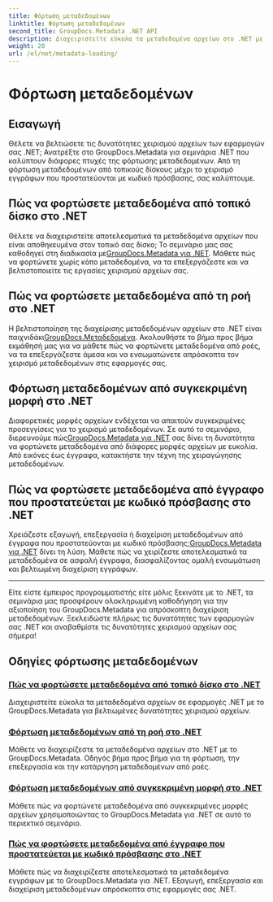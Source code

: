 ```yaml
---
title: Φόρτωση μεταδεδομένων
linktitle: Φόρτωση μεταδεδομένων
second_title: GroupDocs.Metadata .NET API
description: Διαχειριστείτε εύκολα τα μεταδεδομένα αρχείων στο .NET με το GroupDocs.Metadata. Μάθετε τεχνικές φόρτωσης, επεξεργασίας και πολλά άλλα για βελτιωμένες δυνατότητες χειρισμού αρχείων.
weight: 20
url: /el/net/metadata-loading/
---
```


# Φόρτωση μεταδεδομένων

## Εισαγωγή

Θέλετε να βελτιώσετε τις δυνατότητες χειρισμού αρχείων των εφαρμογών σας .NET; Ανατρέξτε στο GroupDocs.Metadata για σεμινάρια .NET που καλύπτουν διάφορες πτυχές της φόρτωσης μεταδεδομένων. Από τη φόρτωση μεταδεδομένων από τοπικούς δίσκους μέχρι το χειρισμό εγγράφων που προστατεύονται με κωδικό πρόσβασης, σας καλύπτουμε.

## Πώς να φορτώσετε μεταδεδομένα από τοπικό δίσκο στο .NET

 Θέλετε να διαχειριστείτε αποτελεσματικά τα μεταδεδομένα αρχείων που είναι αποθηκευμένα στον τοπικό σας δίσκο; Το σεμινάριο μας σας καθοδηγεί στη διαδικασία με[GroupDocs.Metadata για .NET](./load-metadata-local-disk/). Μάθετε πώς να φορτώνετε χωρίς κόπο μεταδεδομένα, να τα επεξεργάζεστε και να βελτιστοποιείτε τις εργασίες χειρισμού αρχείων σας.

## Πώς να φορτώσετε μεταδεδομένα από τη ροή στο .NET

 Η βελτιστοποίηση της διαχείρισης μεταδεδομένων αρχείων στο .NET είναι παιχνιδάκι[GroupDocs.Μεταδεδομένα](./load-metadata-stream/). Ακολουθήστε το βήμα προς βήμα εκμάθησή μας για να μάθετε πώς να φορτώνετε μεταδεδομένα από ροές, να τα επεξεργάζεστε άμεσα και να ενσωματώνετε απρόσκοπτα τον χειρισμό μεταδεδομένων στις εφαρμογές σας.

## Φόρτωση μεταδεδομένων από συγκεκριμένη μορφή στο .NET

 Διαφορετικές μορφές αρχείων ενδέχεται να απαιτούν συγκεκριμένες προσεγγίσεις για το χειρισμό μεταδεδομένων. Σε αυτό το σεμινάριο, διερευνούμε πώς[GroupDocs.Metadata για .NET](./load-metadata-specific-format/) σας δίνει τη δυνατότητα να φορτώνετε μεταδεδομένα από διάφορες μορφές αρχείων με ευκολία. Από εικόνες έως έγγραφα, κατακτήστε την τέχνη της χειραγώγησης μεταδεδομένων.

## Πώς να φορτώσετε μεταδεδομένα από έγγραφο που προστατεύεται με κωδικό πρόσβασης στο .NET

Χρειάζεστε εξαγωγή, επεξεργασία ή διαχείριση μεταδεδομένων από έγγραφα που προστατεύονται με κωδικό πρόσβασης;[GroupDocs.Metadata για .NET](./load-metadata-password-protected/) δίνει τη λύση. Μάθετε πώς να χειρίζεστε αποτελεσματικά τα μεταδεδομένα σε ασφαλή έγγραφα, διασφαλίζοντας ομαλή ενσωμάτωση και βελτιωμένη διαχείριση εγγράφων.

----
Είτε είστε έμπειρος προγραμματιστής είτε μόλις ξεκινάτε με το .NET, τα σεμινάρια μας προσφέρουν ολοκληρωμένη καθοδήγηση για την αξιοποίηση του GroupDocs.Metadata για απρόσκοπτη διαχείριση μεταδεδομένων. Ξεκλειδώστε πλήρως τις δυνατότητες των εφαρμογών σας .NET και αναβαθμίστε τις δυνατότητες χειρισμού αρχείων σας σήμερα!

## Οδηγίες φόρτωσης μεταδεδομένων
### [Πώς να φορτώσετε μεταδεδομένα από τοπικό δίσκο στο .NET](./load-metadata-local-disk/)
Διαχειριστείτε εύκολα τα μεταδεδομένα αρχείων σε εφαρμογές .NET με το GroupDocs.Metadata για βελτιωμένες δυνατότητες χειρισμού αρχείων.
### [Φόρτωση μεταδεδομένων από τη ροή στο .NET](./load-metadata-stream/)
Μάθετε να διαχειρίζεστε τα μεταδεδομένα αρχείων στο .NET με το GroupDocs.Metadata. Οδηγός βήμα προς βήμα για τη φόρτωση, την επεξεργασία και την κατάργηση μεταδεδομένων από ροές.
### [Φόρτωση μεταδεδομένων από συγκεκριμένη μορφή στο .NET](./load-metadata-specific-format/)
Μάθετε πώς να φορτώνετε μεταδεδομένα από συγκεκριμένες μορφές αρχείων χρησιμοποιώντας το GroupDocs.Metadata για .NET σε αυτό το περιεκτικό σεμινάριο.
### [Πώς να φορτώσετε μεταδεδομένα από έγγραφο που προστατεύεται με κωδικό πρόσβασης στο .NET](./load-metadata-password-protected/)
Μάθετε πώς να διαχειρίζεστε αποτελεσματικά τα μεταδεδομένα εγγράφων με το GroupDocs.Metadata για .NET. Εξαγωγή, επεξεργασία και διαχείριση μεταδεδομένων απρόσκοπτα στις εφαρμογές σας .NET.